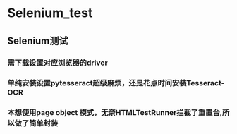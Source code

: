 # Selenium_test
## Selenium测试
### 需下载设置对应浏览器的driver
### 单纯安装设置pytesseract超级麻烦，还是花点时间安装Tesseract-OCR
### 本想使用page object 模式，无奈HTMLTestRunner拦截了重置台,所以做了简单封装
